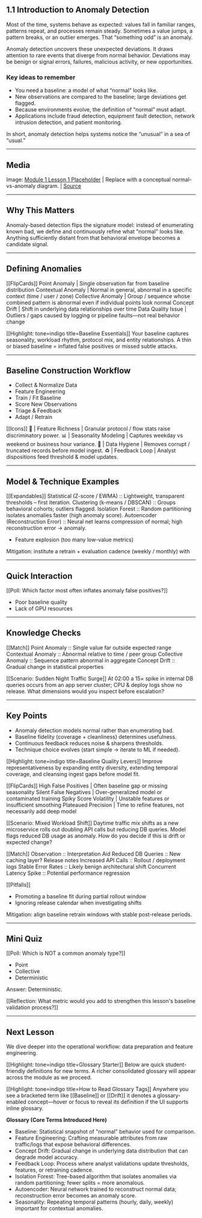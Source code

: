 <!-- Anomaly Module 1 - Lesson 1: Foundations of Anomaly Detection -->

## 1.1 Introduction to Anomaly Detection

Most of the time, systems behave as expected: values fall in familiar ranges, patterns repeat, and processes remain steady. Sometimes a value jumps, a pattern breaks, or an outlier emerges. That “something odd” is an anomaly.

Anomaly detection uncovers these unexpected deviations. It draws attention to rare events that diverge from normal behavior. Deviations may be benign or signal errors, failures, malicious activity, or new opportunities.

### Key ideas to remember
- You need a baseline: a model of what “normal” looks like.
- New observations are compared to the baseline; large deviations get flagged.
- Because environments evolve, the definition of “normal” must adapt.
- Applications include fraud detection, equipment fault detection, network intrusion detection, and patient monitoring.

In short, anomaly detection helps systems notice the “unusual” in a sea of “usual.”

---

## Media

Image: [Module 1 Lesson 1 Placeholder](https://placehold.co/960x540?text=Anomaly+Detection) | Replace with a conceptual normal-vs-anomaly diagram. | [Source](https://placehold.co)

---

## **Why This Matters**

Anomaly-based detection flips the signature model: instead of enumerating known
bad, we define and continuously refine what "normal" looks like. Anything
sufficiently distant from that behavioral envelope becomes a candidate signal.

---

## **Defining Anomalies**

[[FlipCards]]
Point Anomaly | Single observation far from baseline distribution
Contextual Anomaly | Normal in general, abnormal in a specific context (time /
user / zone)
Collective Anomaly | Group / sequence whose combined pattern is abnormal even
if individual points look normal
Concept Drift | Shift in underlying data relationships over time
Data Quality Issue | Outliers / gaps caused by logging or pipeline faults—not
real behavior change

[[Highlight: tone=indigo title=Baseline Essentials]]
Your baseline captures seasonality, workload rhythm, protocol mix, and entity
relationships. A thin or biased baseline = inflated false positives or missed
subtle attacks.

---

## **Baseline Construction Workflow**

- Collect & Normalize Data
- Feature Engineering
- Train / Fit Baseline
- Score New Observations
- Triage & Feedback
- Adapt / Retrain

[[Icons]]
🧪 | Feature Richness | Granular protocol / flow stats raise discriminatory
power.
📊 | Seasonality Modeling | Captures weekday vs weekend or business hour
variance.
🧹 | Data Hygiene | Removes corrupt / truncated records before model ingest.
♻️ | Feedback Loop | Analyst dispositions feed threshold & model updates.

---

## **Model & Technique Examples**
[[Expandables]]
Statistical (Z-score / EWMA) :: Lightweight, transparent thresholds – first
iteration.
Clustering (k-means / DBSCAN) :: Groups behavioral cohorts; outliers flagged.
Isolation Forest :: Random partitioning isolates anomalies faster (high anomaly
score).
Autoencoder (Reconstruction Error) :: Neural net learns compression of normal;
high reconstruction error → anomaly.

- Feature explosion (too many low-value metrics)

Mitigation: institute a retrain + evaluation cadence (weekly / monthly) with

---

## **Quick Interaction**

[[Poll: Which factor most often inflates anomaly false positives?]]
- Poor baseline quality
- Lack of GPU resources
---

## **Knowledge Checks**

[[Match]]
Point Anomaly :: Single value far outside expected range
Contextual Anomaly :: Abnormal relative to time / peer group
Collective Anomaly :: Sequence pattern abnormal in aggregate
Concept Drift :: Gradual change in statistical properties

[[Scenario: Sudden Night Traffic Surge]]
At 02:00 a 15× spike in internal DB queries occurs from an app server cluster;
CPU & deploy logs show no release. What dimensions would you inspect before
escalation?

---

## **Key Points**
- Anomaly detection models normal rather than enumerating bad.
- Baseline fidelity (coverage + cleanliness) determines usefulness.
- Continuous feedback reduces noise & sharpens thresholds.
- Technique choice evolves (start simple → iterate to ML if needed).

[[Highlight: tone=indigo title=Baseline Quality Levers]]
Improve representativeness by expanding entity diversity, extending temporal coverage, and cleansing ingest gaps before model fit.

[[FlipCards]]
High False Positives | Often baseline gap or missing seasonality
Silent False Negatives | Over-generalized model or contaminated training
Spiky Score Volatility | Unstable features or insufficient smoothing
Plateaued Precision | Time to refine features, not necessarily add deep model

[[Scenario: Mixed Workload Shift]]
Daytime traffic mix shifts as a new microservice rolls out doubling API calls but reducing DB queries. Model flags reduced DB usage as anomaly. How do you decide if this is drift or expected change?

[[Match]]
Observation :: Interpretation Aid
Reduced DB Queries :: New caching layer? Release notes
Increased API Calls :: Rollout / deployment logs
Stable Error Rates :: Likely benign architectural shift
Concurrent Latency Spike :: Potential performance regression

[[Pitfalls]]
- Promoting a baseline fit during partial rollout window
- Ignoring release calendar when investigating shifts

Mitigation: align baseline retrain windows with stable post-release periods.

---

## **Mini Quiz**

[[Poll: Which is NOT a common anomaly type?]]
- Point
- Collective
- Deterministic

Answer: Deterministic.

[[Reflection: What metric would you add to strengthen this lesson's baseline validation process?]]

---

## **Next Lesson**

We dive deeper into the operational workflow: data preparation and feature engineering.

[[Highlight: tone=indigo title=Glossary Starter]]
Below are quick student-friendly definitions for new terms. A richer consolidated glossary will appear across the module as we proceed.

[[Highlight: tone=indigo title=How to Read Glossary Tags]]
Anywhere you see a bracketed term like [[Baseline]] or [[Drift]] it denotes a glossary-enabled concept—hover or focus to reveal its definition if the UI supports inline glossary.

**Glossary (Core Terms Introduced Here)**
- Baseline: Statistical snapshot of "normal" behavior used for comparison.
- Feature Engineering: Crafting measurable attributes from raw traffic/logs that expose behavioral differences.
- Concept Drift: Gradual change in underlying data distribution that can degrade model accuracy.
- Feedback Loop: Process where analyst validations update thresholds, features, or retraining cadence.
- Isolation Forest: Tree-based algorithm that isolates anomalies via random partitioning; fewer splits = more anomalous.
- Autoencoder: Neural network trained to reconstruct normal data; reconstruction error becomes an anomaly score.
- Seasonality: Repeating temporal patterns (hourly, daily, weekly) important for contextual anomalies.

